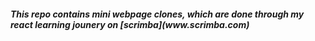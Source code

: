 <h5>This repo contains mini webpage clones, which are done through my react learning jounery on [scrimba](www.scrimba.com)</h5>
